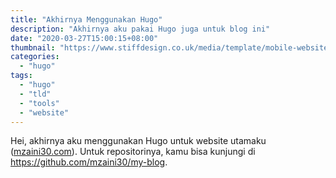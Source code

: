 ```yaml
---
title: "Akhirnya Menggunakan Hugo"
description: "Akhirnya aku pakai Hugo juga untuk blog ini"
date: "2020-03-27T15:00:15+08:00"
thumbnail: "https://www.stiffdesign.co.uk/media/template/mobile-website-design-stratford.jpg"
categories:
  - "hugo"
tags:
  - "hugo"
  - "tld"
  - "tools"
  - "website"
---
```


Hei, akhirnya aku menggunakan Hugo untuk website utamaku ([mzaini30.com](https://mzaini30.com)). Untuk repositorinya, kamu bisa kunjungi di <https://github.com/mzaini30/my-blog>.